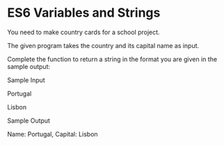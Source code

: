 # ES6 Variables and Strings

You need to make country cards for a school project.

The given program takes the country and its capital name as input.

Complete the function to return a string in the format you are given in the sample output:

Sample Input

Portugal

Lisbon

Sample Output

Name: Portugal, Capital: Lisbon
